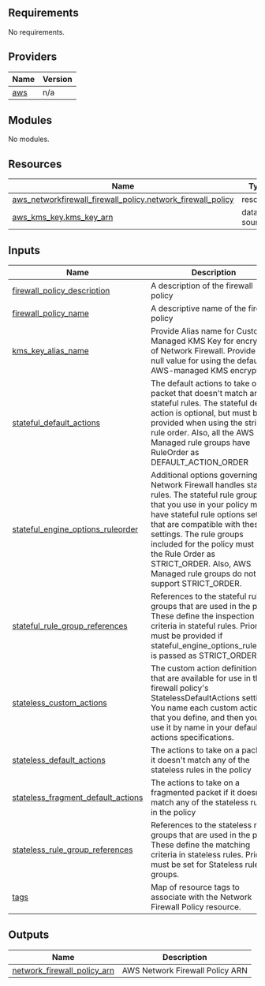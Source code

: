## Requirements

No requirements.

## Providers

| Name | Version |
|------|---------|
| <a name="provider_aws"></a> [aws](#provider\_aws) | n/a |

## Modules

No modules.

## Resources

| Name | Type |
|------|------|
| [aws_networkfirewall_firewall_policy.network_firewall_policy](https://registry.terraform.io/providers/hashicorp/aws/latest/docs/resources/networkfirewall_firewall_policy) | resource |
| [aws_kms_key.kms_key_arn](https://registry.terraform.io/providers/hashicorp/aws/latest/docs/data-sources/kms_key) | data source |

## Inputs

| Name | Description | Type | Default | Required |
|------|-------------|------|---------|:--------:|
| <a name="input_firewall_policy_description"></a> [firewall\_policy\_description](#input\_firewall\_policy\_description) | A description of the firewall policy | `string` | n/a | yes |
| <a name="input_firewall_policy_name"></a> [firewall\_policy\_name](#input\_firewall\_policy\_name) | A descriptive name of the firewall policy | `string` | n/a | yes |
| <a name="input_kms_key_alias_name"></a> [kms\_key\_alias\_name](#input\_kms\_key\_alias\_name) | Provide Alias name for Customer Managed KMS Key for encryption of Network Firewall. Provide the null value for using the default AWS-managed KMS encryption. | `string` | `null` | no |
| <a name="input_stateful_default_actions"></a> [stateful\_default\_actions](#input\_stateful\_default\_actions) | The default actions to take on a packet that doesn't match any stateful rules. The stateful default action is optional, but must be provided when using the strict rule order. Also, all the AWS Managed rule groups have RuleOrder as DEFAULT\_ACTION\_ORDER | `list(string)` | `[]` | no |
| <a name="input_stateful_engine_options_ruleorder"></a> [stateful\_engine\_options\_ruleorder](#input\_stateful\_engine\_options\_ruleorder) | Additional options governing how Network Firewall handles stateful rules. The stateful rule groups that you use in your policy must have stateful rule options settings that are compatible with these settings. The rule groups included for the policy must have the Rule Order as STRICT\_ORDER. Also, AWS Managed rule groups do not support STRICT\_ORDER. | `string` | `null` | no |
| <a name="input_stateful_rule_group_references"></a> [stateful\_rule\_group\_references](#input\_stateful\_rule\_group\_references) | References to the stateful rule groups that are used in the policy. These define the inspection criteria in stateful rules. Priority must be provided if stateful\_engine\_options\_ruleorder is passed as STRICT\_ORDER. | <pre>list(object({<br>    priority                        = optional(string, null)<br>    stateful_rulegroup_resource_arn = string<br>    override                        = optional(string, null)<br>  }))</pre> | `[]` | no |
| <a name="input_stateless_custom_actions"></a> [stateless\_custom\_actions](#input\_stateless\_custom\_actions) | The custom action definitions that are available for use in the firewall policy's StatelessDefaultActions setting. You name each custom action that you define, and then you can use it by name in your default actions specifications. | <pre>list(object({<br>    action_name = string<br>    dimensions  = list(string)<br>  }))</pre> | `[]` | no |
| <a name="input_stateless_default_actions"></a> [stateless\_default\_actions](#input\_stateless\_default\_actions) | The actions to take on a packet if it doesn't match any of the stateless rules in the policy | `list(string)` | n/a | yes |
| <a name="input_stateless_fragment_default_actions"></a> [stateless\_fragment\_default\_actions](#input\_stateless\_fragment\_default\_actions) | The actions to take on a fragmented packet if it doesn't match any of the stateless rules in the policy | `list(string)` | n/a | yes |
| <a name="input_stateless_rule_group_references"></a> [stateless\_rule\_group\_references](#input\_stateless\_rule\_group\_references) | References to the stateless rule groups that are used in the policy. These define the matching criteria in stateless rules. Priority must be set for Stateless rule groups. | <pre>list(object({<br>    priority                         = string<br>    stateless_rulegroup_resource_arn = string<br>  }))</pre> | `[]` | no |
| <a name="input_tags"></a> [tags](#input\_tags) | Map of resource tags to associate with the Network Firewall Policy resource. | `map(string)` | n/a | yes |

## Outputs

| Name | Description |
|------|-------------|
| <a name="output_network_firewall_policy_arn"></a> [network\_firewall\_policy\_arn](#output\_network\_firewall\_policy\_arn) | AWS Network Firewall Policy ARN |
